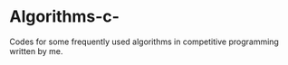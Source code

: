 # Algorithms-c-
Codes for some frequently used algorithms in competitive programming written by me.

